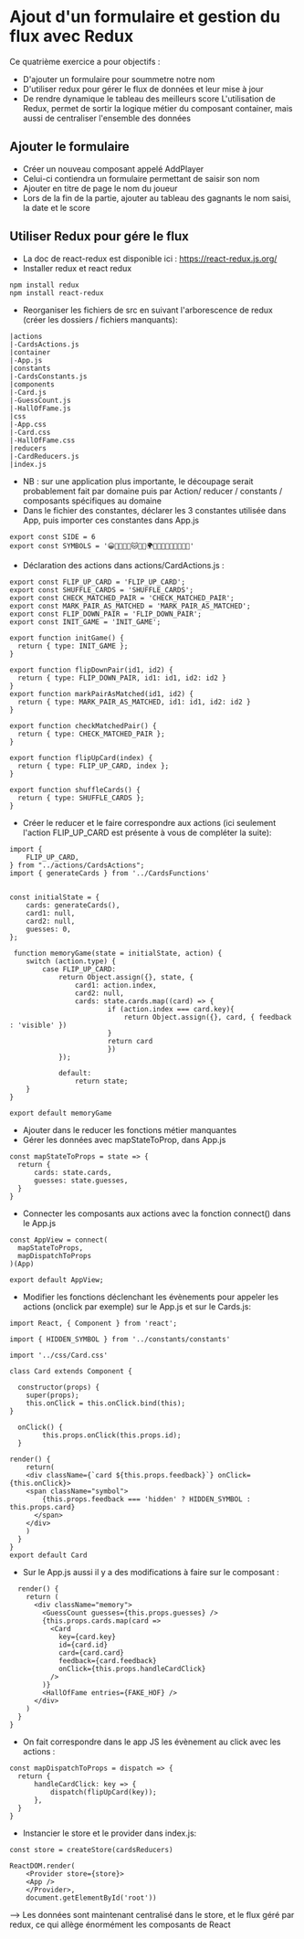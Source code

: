 # Ajout d'un formulaire et gestion du flux avec Redux

Ce quatrième exercice a pour objectifs : 
* D'ajouter un formulaire pour soummetre notre nom
* D'utiliser redux pour gérer le flux de données et leur mise à jour
* De rendre dynamique le tableau des meilleurs score
L'utilisation de Redux, permet de sortir la logique métier du composant container, mais aussi de centraliser l'ensemble des données

## Ajouter le formulaire
* Créer un nouveau composant appelé AddPlayer 
* Celui-ci contiendra un formulaire permettant de saisir son nom
* Ajouter en titre de page le nom du joueur 
* Lors de la fin de la partie, ajouter au tableau des gagnants le nom saisi, la date et le score 

## Utiliser Redux pour gére le flux 
* La doc de react-redux est disponible ici : https://react-redux.js.org/ 
* Installer redux et react redux
```
npm install redux
npm install react-redux
```
* Reorganiser les fichiers de src en suivant l'arborescence de redux (créer les dossiers / fichiers manquants):
```
|actions
|-CardsActions.js
|container
|-App.js
|constants
|-CardsConstants.js
|components
|-Card.js
|-GuessCount.js
|-HallOfFame.js
|css
|-App.css
|-Card.css
|-HallOfFame.css
|reducers
|-CardReducers.js
|index.js
```
* NB : sur une application plus importante, le découpage serait probablement fait par domaine puis par Action/ reducer / constants / composants spécifiques au domaine
* Dans le fichier des constantes, déclarer les 3 constantes utilisée dans App, puis importer ces constantes dans App.js
```
export const SIDE = 6
export const SYMBOLS = '😀🎉💖🎩🐶🐱🦄🐬🌍🌛🌞💫🍎🍌🍓🍐🍟🍿'
```
* Déclaration des actions dans actions/CardActions.js : 
```
export const FLIP_UP_CARD = 'FLIP_UP_CARD';
export const SHUFFLE_CARDS = 'SHUFFLE_CARDS';
export const CHECK_MATCHED_PAIR = 'CHECK_MATCHED_PAIR';
export const MARK_PAIR_AS_MATCHED = 'MARK_PAIR_AS_MATCHED';
export const FLIP_DOWN_PAIR = 'FLIP_DOWN_PAIR';
export const INIT_GAME = 'INIT_GAME';

export function initGame() {
  return { type: INIT_GAME };
}

export function flipDownPair(id1, id2) {
  return { type: FLIP_DOWN_PAIR, id1: id1, id2: id2 }
}
export function markPairAsMatched(id1, id2) {
  return { type: MARK_PAIR_AS_MATCHED, id1: id1, id2: id2 }
}

export function checkMatchedPair() {
  return { type: CHECK_MATCHED_PAIR };
}

export function flipUpCard(index) {
  return { type: FLIP_UP_CARD, index };
}

export function shuffleCards() {
  return { type: SHUFFLE_CARDS };
}
```
* Créer le reducer et le faire correspondre aux actions (ici seulement l'action FLIP_UP_CARD est présente à vous de compléter la suite):
```
import {
    FLIP_UP_CARD, 
} from "../actions/CardsActions";
import { generateCards } from '../CardsFunctions'


const initialState = {
    cards: generateCards(),
    card1: null,
    card2: null,
    guesses: 0,
};

 function memoryGame(state = initialState, action) {
    switch (action.type) {
        case FLIP_UP_CARD:
            return Object.assign({}, state, {
                card1: action.index,
                card2: null,
                cards: state.cards.map((card) => {
                        if (action.index === card.key){
                            return Object.assign({}, card, { feedback : 'visible' }) 
                        }
                        return card
                        })
            });

            default:
                return state;
    }
}

export default memoryGame
```
* Ajouter dans le reducer les fonctions métier manquantes
* Gérer les données avec mapStateToProp, dans App.js
```
const mapStateToProps = state => {
  return {
      cards: state.cards,
      guesses: state.guesses,
  }
}
```
* Connecter les composants aux actions avec la fonction connect() dans le App.js
```
const AppView = connect(
  mapStateToProps,
  mapDispatchToProps
)(App)

export default AppView;
```
* Modifier les fonctions déclenchant les évènements pour appeler les actions (onclick par exemple) sur le App.js et sur le Cards.js:
```
import React, { Component } from 'react';

import { HIDDEN_SYMBOL } from '../constants/constants'

import '../css/Card.css'

class Card extends Component {

  constructor(props) {
    super(props);
    this.onClick = this.onClick.bind(this);
}

  onClick() {
        this.props.onClick(this.props.id);
  }

render() {
    return(
    <div className={`card ${this.props.feedback}`} onClick={this.onClick}>
    <span className="symbol">
        {this.props.feedback === 'hidden' ? HIDDEN_SYMBOL : this.props.card}
      </span>
    </div>
    )
  }
}
export default Card
```
* Sur le App.js aussi il y a des modifications à faire sur le composant :
```
  render() {
    return (
      <div className="memory">
        <GuessCount guesses={this.props.guesses} />
        {this.props.cards.map(card =>
          <Card
            key={card.key}
            id={card.id}
            card={card.card}
            feedback={card.feedback}
            onClick={this.props.handleCardClick}
          />
        )}        
        <HallOfFame entries={FAKE_HOF} />
      </div>
    )
  }
}
```
* On fait correspondre dans le app JS les évènement au click avec les actions :
```
const mapDispatchToProps = dispatch => {
  return {
      handleCardClick: key => {
          dispatch(flipUpCard(key));
      },
  }
}
```
* Instancier le store et le provider dans index.js:
```
const store = createStore(cardsReducers)

ReactDOM.render(
    <Provider store={store}>
    <App />   
    </Provider>,
    document.getElementById('root'))
```
--> Les données sont maintenant centralisé dans le store, et le flux géré par redux, ce qui allège énormément les composants de React
